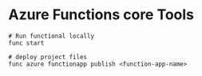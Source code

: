 # Azure Functions core Tools

    # Run functional locally
    func start
    
    # deploy project files
    func azure functionapp publish <function-app-name>

